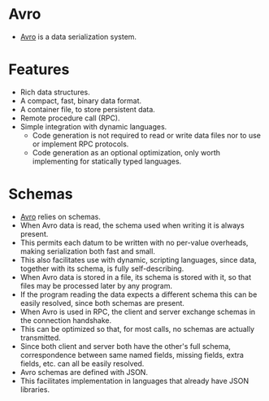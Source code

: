 # Avro
- [Avro](https://avro.apache.org/docs/1.2.0/) is a data serialization system.

# Features
- Rich data structures.
- A compact, fast, binary data format.
- A container file, to store persistent data.
- Remote procedure call (RPC).
- Simple integration with dynamic languages. 
  - Code generation is not required to read or write data files nor to use or implement RPC protocols. 
  - Code generation as an optional optimization, only worth implementing for statically typed languages.

# Schemas
- [Avro]() relies on schemas. 
- When Avro data is read, the schema used when writing it is always present. 
- This permits each datum to be written with no per-value overheads, making serialization both fast and small. 
- This also facilitates use with dynamic, scripting languages, since data, together with its schema, is fully self-describing.
- When Avro data is stored in a file, its schema is stored with it, so that files may be processed later by any program. 
- If the program reading the data expects a different schema this can be easily resolved, since both schemas are present.
- When Avro is used in RPC, the client and server exchange schemas in the connection handshake. 
- This can be optimized so that, for most calls, no schemas are actually transmitted. 
- Since both client and server both have the other's full schema, correspondence between same named fields, missing fields, extra fields, etc. can all be easily resolved.
- Avro schemas are defined with JSON. 
- This facilitates implementation in languages that already have JSON libraries.